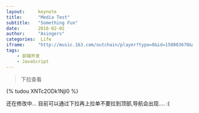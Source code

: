 ```yaml
---
layout:     keynote
title:      "Media Test"
subtitle:   "Something Fun"
date:       2016-02-02
author:     "Asingers"
categories:  Life
iframe:     "http://music.163.com/outchain/player?type=0&id=158003670&auto=1&height=500"
tags:
    - 前端开发
    - JavaScript
---
```


> 下拉查看


{% tudou XNTc2ODk1NjI0 %}

还在修改中...
目前可以通过下拉再上拉单不要拉到顶部,导航会出现.... :(